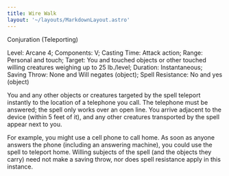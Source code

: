 ```yaml
---
title: Wire Walk
layout: '~/layouts/MarkdownLayout.astro'
---
```

Conjuration (Teleporting)

Level: Arcane 4; Components: V; Casting Time: Attack action; Range: Personal
and touch; Target: You and touched objects or other touched willing creatures
weighing up to 25 lb./level; Duration: Instantaneous; Saving Throw: None and
Will negates (object); Spell Resistance: No and yes (object)

You and any other objects or creatures targeted by the spell teleport
instantly to the location of a telephone you call. The telephone must be
answered; the spell only works over an open line. You arrive adjacent to the
device (within 5 feet of it), and any other creatures transported by the spell
appear next to you.

For example, you might use a cell phone to call home. As soon as anyone
answers the phone (including an answering machine), you could use the spell to
teleport home. Willing subjects of the spell (and the objects they carry) need
not make a saving throw, nor does spell resistance apply in this instance.

